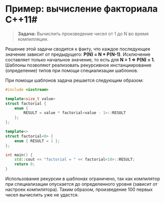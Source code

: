 # Пример: вычисление факториала  C++11#

> **Задача:** Вычислить произведение чисел от 1 до N во время компилляции.

Решение этой задачи сводится к факту, что каждое последующее значение зависит от предыдущего: **P(N) = N * P(N-1)**. Исключение составляет только начальное значение, то есть для **N = 1 => P(N) = 1.** Шаблоны позволяют реализовать рекурсивное инстанциирование (определение) типов при помощи специализации шаблонов.

При помощи шаблонов задача решается следующим образом:
```c++
#include <iostream>

template<size_t value>
struct factorial {
	enum {
		RESULT = value * factorial<value - 1>::RESULT
	};
};

template<>
struct factorial<0> {
	enum { RESULT = 1 };
};

int main() {
	std::cout << "factorial = " << factorial<10>::RESULT;
	return 0;
}
```

Использование рекурсии в шаблонах ограничено, так как компилятор при специализации опускается до определенного уровня (зависит от настроек компилятора). Таким образом, произведение 100 первых чисел вычислить уже не удастся.
